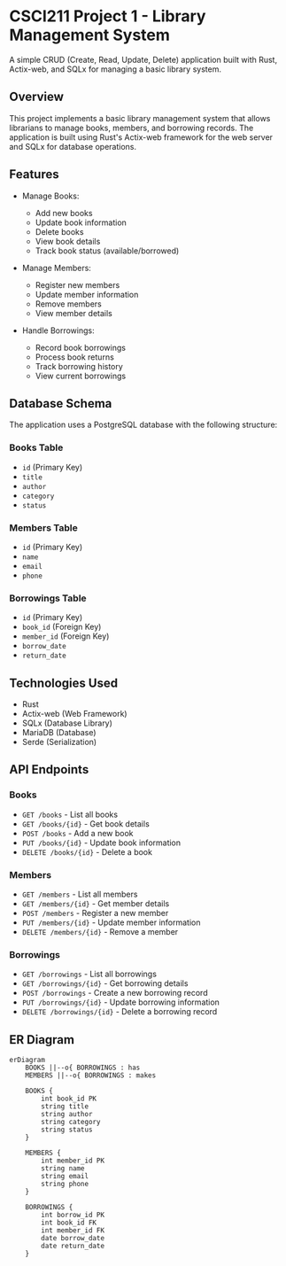 # CSCI211 Project 1 - Library Management System

A simple CRUD (Create, Read, Update, Delete) application built with Rust, Actix-web, and SQLx for managing a basic library system.

## Overview

This project implements a basic library management system that allows librarians to manage books, members, and borrowing records. The application is built using Rust's Actix-web framework for the web server and SQLx for database operations.

## Features

- Manage Books:
  - Add new books
  - Update book information
  - Delete books
  - View book details
  - Track book status (available/borrowed)

- Manage Members:
  - Register new members
  - Update member information
  - Remove members
  - View member details

- Handle Borrowings:
  - Record book borrowings
  - Process book returns
  - Track borrowing history
  - View current borrowings

## Database Schema

The application uses a PostgreSQL database with the following structure:

### Books Table
- `id` (Primary Key)
- `title`
- `author`
- `category`
- `status`

### Members Table
- `id` (Primary Key)
- `name`
- `email`
- `phone`

### Borrowings Table
- `id` (Primary Key)
- `book_id` (Foreign Key)
- `member_id` (Foreign Key)
- `borrow_date`
- `return_date`

## Technologies Used

- Rust
- Actix-web (Web Framework)
- SQLx (Database Library)
- MariaDB (Database)
- Serde (Serialization)

## API Endpoints

### Books
- `GET /books` - List all books
- `GET /books/{id}` - Get book details
- `POST /books` - Add a new book
- `PUT /books/{id}` - Update book information
- `DELETE /books/{id}` - Delete a book

### Members
- `GET /members` - List all members
- `GET /members/{id}` - Get member details
- `POST /members` - Register a new member
- `PUT /members/{id}` - Update member information
- `DELETE /members/{id}` - Remove a member

### Borrowings
- `GET /borrowings` - List all borrowings
- `GET /borrowings/{id}` - Get borrowing details
- `POST /borrowings` - Create a new borrowing record
- `PUT /borrowings/{id}` - Update borrowing information
- `DELETE /borrowings/{id}` - Delete a borrowing record

## ER Diagram

```mermaid
erDiagram
    BOOKS ||--o{ BORROWINGS : has
    MEMBERS ||--o{ BORROWINGS : makes

    BOOKS {
        int book_id PK
        string title
        string author
        string category
        string status
    }

    MEMBERS {
        int member_id PK
        string name
        string email
        string phone
    }

    BORROWINGS {
        int borrow_id PK
        int book_id FK
        int member_id FK
        date borrow_date
        date return_date
    }
```
